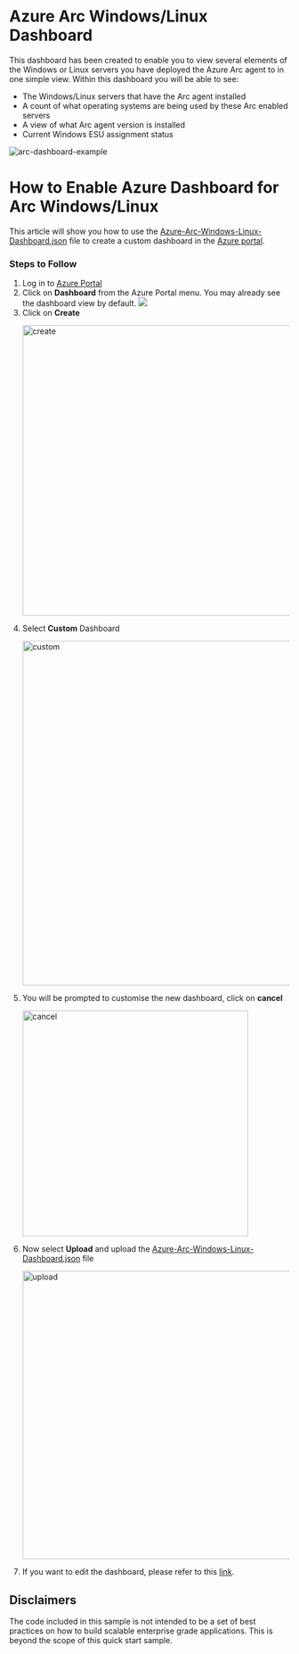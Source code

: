 # Azure Arc Windows/Linux Dashboard

This dashboard has been created to enable you to view several elements of the Windows or Linux servers you have deployed the Azure Arc agent to in one simple view.   Within this dashboard you will be able to see: 
* The Windows/Linux servers that have the Arc agent installed
* A count of what operating systems are being used by these Arc enabled servers
* A view of what Arc agent version is installed
* Current Windows ESU assignment status

![arc-dashboard-example](https://github.com/weeyin83/Azure-Arc-Windows-Linux-Dashboard/assets/13692824/917cab22-455b-4c6f-a3e6-3bd32d54e021)


# How to Enable Azure Dashboard for Arc Windows/Linux
This article will show you how to use the [Azure-Arc-Windows-Linux-Dashboard.json](Azure-Arc-Windows-Linux-Dashboard.json) file to create a custom dashboard in the [Azure portal](https://learn.microsoft.com/azure/azure-portal/azure-portal-dashboards).



### Steps to Follow

1. Log in to [Azure Portal](https://portal.azure.com/)
2. Click on **Dashboard** from the Azure Portal menu. You may already see the dashboard view by default.
![](https://learn.microsoft.com/azure/azure-portal/media/azure-portal-dashboards/portal-menu-dashboard.png)
3. Click on **Create**
   <p><img width="521" alt="create" src="https://github.com/weeyin83/Azure-Arc-Windows-Linux-Dashboard/assets/13692824/a99bc4f5-9b2a-4bec-94ca-014d145cbde4"></p>
4. Select **Custom** Dashboard
   <p><img width="618" alt="custom" src="https://github.com/weeyin83/Azure-Arc-Windows-Linux-Dashboard/assets/13692824/c155d39f-0311-4e28-b21b-3b6f16216950"></p>
5. You will be prompted to customise the new dashboard, click on **cancel**
   <p><img width="405" alt="cancel" src="https://github.com/weeyin83/Azure-Arc-Windows-Linux-Dashboard/assets/13692824/247550e0-e749-4c8c-983f-49b6f031752a"></p>
6. Now select **Upload** and upload the [Azure-Arc-Windows-Linux-Dashboard.json](Azure-Arc-Windows-Linux-Dashboard.json) file
   <p><img width="517" alt="upload" src="https://github.com/weeyin83/Azure-Arc-Windows-Linux-Dashboard/assets/13692824/559006e6-ce32-4c9b-82cc-be52aade8c26"></p>
7. If you want to edit the dashboard, please refer to this [link](https://learn.microsoft.com/en-us/azure/azure-portal/azure-portal-dashboards#edit-a-dashboard).

<a name=disclaimers></a>

## Disclaimers
The code included in this sample is not intended to be a set of best practices on how to build scalable enterprise grade applications. This is beyond the scope of this quick start sample.
